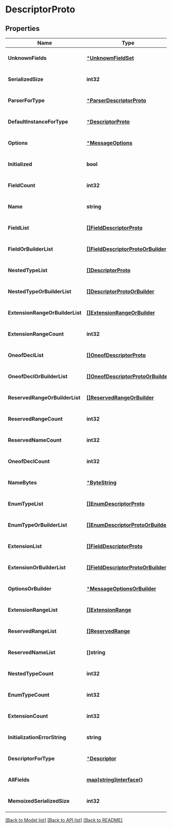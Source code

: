 # DescriptorProto

## Properties
Name | Type | Description | Notes
------------ | ------------- | ------------- | -------------
**UnknownFields** | [***UnknownFieldSet**](UnknownFieldSet.md) |  | [optional] [default to null]
**SerializedSize** | **int32** |  | [optional] [default to null]
**ParserForType** | [***ParserDescriptorProto**](ParserDescriptorProto.md) |  | [optional] [default to null]
**DefaultInstanceForType** | [***DescriptorProto**](DescriptorProto.md) |  | [optional] [default to null]
**Options** | [***MessageOptions**](MessageOptions.md) |  | [optional] [default to null]
**Initialized** | **bool** |  | [optional] [default to null]
**FieldCount** | **int32** |  | [optional] [default to null]
**Name** | **string** |  | [optional] [default to null]
**FieldList** | [**[]FieldDescriptorProto**](FieldDescriptorProto.md) |  | [optional] [default to null]
**FieldOrBuilderList** | [**[]FieldDescriptorProtoOrBuilder**](FieldDescriptorProtoOrBuilder.md) |  | [optional] [default to null]
**NestedTypeList** | [**[]DescriptorProto**](DescriptorProto.md) |  | [optional] [default to null]
**NestedTypeOrBuilderList** | [**[]DescriptorProtoOrBuilder**](DescriptorProtoOrBuilder.md) |  | [optional] [default to null]
**ExtensionRangeOrBuilderList** | [**[]ExtensionRangeOrBuilder**](ExtensionRangeOrBuilder.md) |  | [optional] [default to null]
**ExtensionRangeCount** | **int32** |  | [optional] [default to null]
**OneofDeclList** | [**[]OneofDescriptorProto**](OneofDescriptorProto.md) |  | [optional] [default to null]
**OneofDeclOrBuilderList** | [**[]OneofDescriptorProtoOrBuilder**](OneofDescriptorProtoOrBuilder.md) |  | [optional] [default to null]
**ReservedRangeOrBuilderList** | [**[]ReservedRangeOrBuilder**](ReservedRangeOrBuilder.md) |  | [optional] [default to null]
**ReservedRangeCount** | **int32** |  | [optional] [default to null]
**ReservedNameCount** | **int32** |  | [optional] [default to null]
**OneofDeclCount** | **int32** |  | [optional] [default to null]
**NameBytes** | [***ByteString**](ByteString.md) |  | [optional] [default to null]
**EnumTypeList** | [**[]EnumDescriptorProto**](EnumDescriptorProto.md) |  | [optional] [default to null]
**EnumTypeOrBuilderList** | [**[]EnumDescriptorProtoOrBuilder**](EnumDescriptorProtoOrBuilder.md) |  | [optional] [default to null]
**ExtensionList** | [**[]FieldDescriptorProto**](FieldDescriptorProto.md) |  | [optional] [default to null]
**ExtensionOrBuilderList** | [**[]FieldDescriptorProtoOrBuilder**](FieldDescriptorProtoOrBuilder.md) |  | [optional] [default to null]
**OptionsOrBuilder** | [***MessageOptionsOrBuilder**](MessageOptionsOrBuilder.md) |  | [optional] [default to null]
**ExtensionRangeList** | [**[]ExtensionRange**](ExtensionRange.md) |  | [optional] [default to null]
**ReservedRangeList** | [**[]ReservedRange**](ReservedRange.md) |  | [optional] [default to null]
**ReservedNameList** | **[]string** |  | [optional] [default to null]
**NestedTypeCount** | **int32** |  | [optional] [default to null]
**EnumTypeCount** | **int32** |  | [optional] [default to null]
**ExtensionCount** | **int32** |  | [optional] [default to null]
**InitializationErrorString** | **string** |  | [optional] [default to null]
**DescriptorForType** | [***Descriptor**](Descriptor.md) |  | [optional] [default to null]
**AllFields** | [**map[string]interface{}**](interface{}.md) |  | [optional] [default to null]
**MemoizedSerializedSize** | **int32** |  | [optional] [default to null]

[[Back to Model list]](../README.md#documentation-for-models) [[Back to API list]](../README.md#documentation-for-api-endpoints) [[Back to README]](../README.md)

